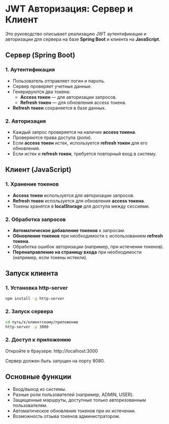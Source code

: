 # JWT Авторизация: Сервер и Клиент

Это руководство описывает реализацию JWT аутентификации и авторизации для сервера на базе **Spring Boot** и клиента на **JavaScript**.

## Сервер (Spring Boot)

### 1. Аутентификация
- Пользователь отправляет логин и пароль.
- Сервер проверяет учетные данные.
- Генерируются два токена:
    - **Access токен** — для авторизации запросов.
    - **Refresh токен** — для обновления access токена.
- **Refresh токен** сохраняется в базе данных.

### 2. Авторизация
- Каждый запрос проверяется на наличие **access токена**.
- Проверяются права доступа (роли).
- Если **access токен** истек, используется **refresh токен** для его обновления.
- Если истек и **refresh токен**, требуется повторный вход в систему.

## Клиент (JavaScript)

### 1. Хранение токенов
- **Access токен** используется для авторизации запросов.
- **Refresh токен** используется для обновления **access токена**.
- Токены хранятся в **localStorage** для доступа между сессиями.

### 2. Обработка запросов
- **Автоматическое добавление токенов** к запросам.
- **Обновление токенов** при необходимости с использованием **refresh токена**.
- Обработка ошибок авторизации (например, при истечении токенов).
- **Перенаправление на страницу входа** при необходимости (например, если токены истекли).

## Запуск клиента

### 1. Установка http-server
```bash
npm install -g http-server
```
### 2. Запуск сервера
```bash
cd путь/к/клиентскому/приложению
http-server -p 3000
```

### 2. Доступ к приложению
Откройте в браузере:
http://localhost:3000

Сервер должен быть запущен на порту 8080.

## Основные функции
- Вход/выход из системы.
- Разные роли пользователей (например, ADMIN, USER).
- Защищенные маршруты, доступные только авторизованным пользователям.
- Автоматическое обновление токенов при их истечении.
- Возможность отзыва токенов администратором.